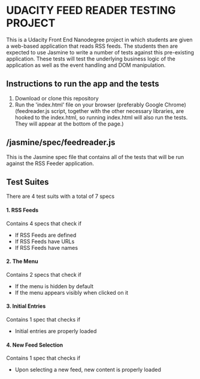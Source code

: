 # UDACITY FEED READER TESTING PROJECT

This is a Udacity Front End Nanodegree project in which students are given a
web-based application that reads RSS feeds. The students then are expected to use
Jasmine to write a number of tests against this pre-existing application. These
tests will test the underlying business logic of the application as well as the
event handling and DOM manipulation.


## Instructions to run the app and the tests
1. Download or clone this repository
2. Run the 'index.html' file on your browser (preferably Google Chrome) <br>
 (feedreader.js script, together with the other necessary libraries, are hooked
  to the index.html, so running index.html will also run the tests. They will
  appear at the bottom of the page.)


## /jasmine/spec/feedreader.js
This is the Jasmine spec file that contains all of the tests that will be run
against the RSS Feeder application.


## Test Suites
There are 4 test suits with a total of 7 specs

#### 1. RSS Feeds
Contains 4 specs that check if
- If RSS Feeds are defined
- If RSS Feeds have URLs
- If RSS Feeds have names

#### 2. The Menu
Contains 2 specs that check if
- If the menu is hidden by default
- If the menu appears visibly when clicked on it

#### 3. Initial Entries
Contains 1 spec that checks if
- Initial entries are properly loaded

#### 4. New Feed Selection
Contains 1 spec that checks if
- Upon selecting a new feed, new content is properly loaded
